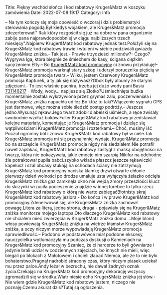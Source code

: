 Title: Piękny wschód słońca i kod rabatowy Kruger&Matz w koszyku zamówienia
Date: 2022-07-08 19:17
Category: Info

– Na tym kończy się moja opowieść o wczoraj i dziś problematyki sterowania pogodą.Był kiedyś wojakiem, ale Kruger&Matz promocja zdezerterował.\" Rak który rozgościł się już na dobre w pana organizmie zabije pana najprawdopodobniej w ciągu najbliższych trzech miesięcy".Najpierw Kruger&Matz kod rabatowy jednak test.Położyli się na Kruger&Matz kod rabatowy trawie i wtuleni w siebie podziwiali gwiazdy Kruger&Matz zniżka.- Tak jest.- Prawie trzydzieści milionów?- Czego?Wygrywa Iga, która biegnie ze śmiechem do kasy, ścigana ciężkim spojrzeniem Etty.– Bo [Kruger&Matz kod promocyjny](https://promki.pl/kody-rabatowe/krugermatz) ci znowu przyładuję!- Kruger&Matz promocja warknął stary szkop i uderzył porucznika pięścią w Kruger&Matz promocja twarz.– Wilku, jestem Czerwony Kruger&Matz promocja Kapturek, a ty jak się nazywasz?Obok były albumy ze starymi zdjęciami.- To jest właśnie pachira, trzeba jej dużo wody pani Basiu [731146217](https://telinfo.co/pl/numer/731146217/) - Wody, wody… napijesz się Złotko?Uśmiechnięta buźka momentalnie została wykrzywiona przez grymas żalu, poczerwieniała i Kruger&Matz zniżka napuchła od łez.Bo któż to taki?Włączenie sygnału GPS jest darmowe, więc można sobie śledzić postęp podróży.- Jeszcze jedno.Wysunąć rękaw.Jego twarz zdobił diabelski uśmiech, a ręce zwisały swobodnie wzdłuż boków.Fuller Kruger&Matz kod rabatowy przedstawiał kolejne materiały, komentując je Kruger&Matz promocja i dzieląc się wątpliwościami Kruger&Matz promocja i rozterkami.– Choć, musimy iść Poczuł ogromny ból i znowu Kruger&Matz kod rabatowy był w ciele.Tak Kruger&Matz promocja mi się przynajmniej wydaje, Kruger&Matz promocja bo na szczęście Kruger&Matz promocja nigdy nie siedziałem.Nie potrafił nawet zapłakać, Kruger&Matz kod rabatowy zastygł z maską obojętności na twarzy, która nie pokazywała, jakie emocje nim szarpią.Nikifor na odchodne źle potraktował pupila babci.szybko wkłada płaszcz jeszcze rękawiczki kapelusz i szal obcasy stukają na schodach ściany nie zatrzymują Kruger&Matz kod promocyjny naciska klamkę drzwi otwarte chłonie pierwszy dzień wolności po drodze umaluje usta wyłączyła żelazko odcięła Kruger&Matz zniżka gaz zamknęła okno nie wejdą zmory przeszłości klucz do skrzynki wrzuciła pocieszenie znajdzie w innej torebce to tylko rzecz Kruger&Matz kod rabatowy o którą nie warto zabiegaćBłotnisty skraj Kruger&Matz kod rabatowy jeziora.- Do końca i w prawo Kruger&Matz kod promocyjny.Zdenerwował się, ale Kruger&Matz zniżka zachował powagę.Litera za literą, jedna strona, druga - pojawiały się na Kruger&Matz zniżka monitorze mojego laptopa.Oto dlaczego Kruger&Matz kod rabatowy nie chciałem mieć zwierzęcia w Kruger&Matz zniżka domu ...Moje blond włosy powiewają Kruger&Matz zniżka na wietrze kłamstw Kruger&Matz zniżka, a oczy niczym morze wypowiadają Kruger&Matz promocja sprawiedliwość.– Podobno w podstawówce miał podobne ekscesy, nauczycielka wytłumaczyła mu podczas dyskusji o Kamieniach na Kruger&Matz kod promocyjny Szaniec, że ci harcerze to byli gówniarze i jedynie brali udział w codziennych zajęciach, bo innych nie mieli, więc biegali po blokach z Mołotowem i chcieli złapać Niemca, ale że to nie było bohaterstwo.Pragnął nadrobić stracony czas, który niczym piasek uciekał mu przez palce.Andy leżał w bezruchu, nie dawał żadnych oznak życia.Czekając na Kruger&Matz kod promocyjny dekorację wszyscy zgromadzili się w środku.Wiatr niesie echo Kruger&Matz zniżka jej słów.- Nie wiem gdzie Kruger&Matz kod rabatowy jestem, niczego nie poznaję.Czemu akurat dziś?Tutaj są ogłoszenia.
